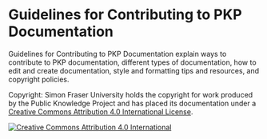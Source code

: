 # Guidelines for Contributing to PKP Documentation

Guidelines for Contributing to PKP Documentation explain ways to contribute to PKP documentation, different types of documentation, how to edit and create documentation, style and formatting tips and resources, and copyright policies. 

Copyright: Simon Fraser University holds the copyright for work produced by the Public Knowledge Project and has placed its documentation under a [Creative Commons Attribution 4.0 International License](https://creativecommons.org/licenses/by/4.0/).

[![Creative Commons Attribution 4.0 International](https://i.creativecommons.org/l/by/4.0/88x31.png)](https://creativecommons.org/licenses/by/4.0/)

